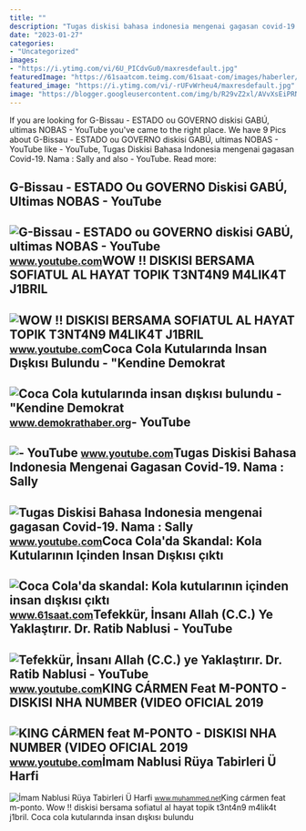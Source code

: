 ```yaml
---
title: ""
description: "Tugas diskisi bahasa indonesia mengenai gagasan covid-19. nama : sally"
date: "2023-01-27"
categories:
- "Uncategorized"
images:
- "https://i.ytimg.com/vi/6U_PICdvGu0/maxresdefault.jpg"
featuredImage: "https://61saatcom.teimg.com/61saat-com/images/haberler/2017/03/coca_cola_da_skandal_kola_kutularinin_icinden_insan_diskisi_cikti_h404927_fb265.jpg"
featured_image: "https://i.ytimg.com/vi/-rUFvWrheu4/maxresdefault.jpg"
image: "https://blogger.googleusercontent.com/img/b/R29vZ2xl/AVvXsEiPRNTBF0tp963Lc_G-K3Ooe1adPwH4EVFNLsBkWfnrWEhpQ_aIMa4WCDJwqCe_yhB7xX-m4gbKG3gMu5MJyDJCBUmhRayOeyP72VxnXzGsoOdPMi68S8kBgLeeePZkk1O7ml6Wqvw_rrVN_6IIPRaJPJuRvVTpfixjYR25Z2ULsP5fvhm6RcKg6HWRYQ/w1600/imam-nablusi-ruya-tabirleri.webp"
---
```


If you are looking for G-Bissau - ESTADO ou GOVERNO diskisi GABÚ, ultimas NOBAS - YouTube you've came to the right place. We have 9 Pics about G-Bissau - ESTADO ou GOVERNO diskisi GABÚ, ultimas NOBAS - YouTube like - YouTube, Tugas Diskisi Bahasa Indonesia mengenai gagasan Covid-19. Nama : Sally and also - YouTube. Read more:

G-Bissau - ESTADO Ou GOVERNO Diskisi GABÚ, Ultimas NOBAS - YouTube
------------------------------------------------------------------

 ![G-Bissau - ESTADO ou GOVERNO diskisi GABÚ, ultimas NOBAS - YouTube](https://i.ytimg.com/vi/BV38P_HxMs8/maxresdefault.jpg?sqp=-oaymwEmCIAKENAF8quKqQMa8AEB-AH-CYAC0AWKAgwIABABGHIgXCg4MA8=&rs=AOn4CLCMH33APd-9CtCq3KWSAX6f2XvkVQ) <small>www.youtube.com</small>WOW ‼️ DISKISI BERSAMA SOFIATUL AL HAYAT TOPIK T3NT4N9 M4LIK4T J1BRIL
---------------------------------------------------------------------

 ![WOW ‼️ DISKISI BERSAMA SOFIATUL AL HAYAT TOPIK T3NT4N9 M4LIK4T J1BRIL](https://i.ytimg.com/vi/6U_PICdvGu0/maxresdefault.jpg) <small>www.youtube.com</small>Coca Cola Kutularında Insan Dışkısı Bulundu - "Kendine Demokrat
---------------------------------------------------------------

 ![Coca Cola kutularında insan dışkısı bulundu - "Kendine Demokrat](https://demokrathaberorg.teimg.com/crop/1280x720/demokrathaber-org/images/haberler/2017/03/coca_cola_kutularinda_insan_diskisi_bulundu_h81843_035b5.jpg) <small>www.demokrathaber.org</small>- YouTube
---------

 ![- YouTube](https://i.ytimg.com/vi/NsgJzkMobbs/maxresdefault.jpg) <small>www.youtube.com</small>Tugas Diskisi Bahasa Indonesia Mengenai Gagasan Covid-19. Nama : Sally
----------------------------------------------------------------------

 ![Tugas Diskisi Bahasa Indonesia mengenai gagasan Covid-19. Nama : Sally](https://i.ytimg.com/vi/HHIVFMTui6E/maxresdefault.jpg?sqp=-oaymwEmCIAKENAF8quKqQMa8AEB-AGUA4AC0AWKAgwIABABGGUgZShlMA8=&rs=AOn4CLA7AE0XYQr3WCcouGRVovb7LflRZQ) <small>www.youtube.com</small>Coca Cola'da Skandal: Kola Kutularının Içinden Insan Dışkısı çıktı
------------------------------------------------------------------

 ![Coca Cola'da skandal: Kola kutularının içinden insan dışkısı çıktı](https://61saatcom.teimg.com/61saat-com/images/haberler/2017/03/coca_cola_da_skandal_kola_kutularinin_icinden_insan_diskisi_cikti_h404927_fb265.jpg) <small>www.61saat.com</small>Tefekkür, İnsanı Allah (C.C.) Ye Yaklaştırır. Dr. Ratib Nablusi - YouTube
-------------------------------------------------------------------------

 ![Tefekkür, İnsanı Allah (C.C.) ye Yaklaştırır. Dr. Ratib Nablusi - YouTube](https://i.ytimg.com/vi/SUZRgJQxQ0M/maxresdefault.jpg?sqp=-oaymwEmCIAKENAF8quKqQMa8AEB-AHUBoAC4AOKAgwIABABGH8gMCgTMA8=&rs=AOn4CLCCMiHjTKe7Dni0Yub6z4x_9_7W1g) <small>www.youtube.com</small>KING CÁRMEN Feat M-PONTO - DISKISI NHA NUMBER (VIDEO OFICIAL 2019
-----------------------------------------------------------------

 ![KING CÁRMEN feat M-PONTO - DISKISI NHA NUMBER (VIDEO OFICIAL 2019](https://i.ytimg.com/vi/-rUFvWrheu4/maxresdefault.jpg) <small>www.youtube.com</small>İmam Nablusi Rüya Tabirleri Ü Harfi
-----------------------------------

 ![İmam Nablusi Rüya Tabirleri Ü Harfi](https://blogger.googleusercontent.com/img/b/R29vZ2xl/AVvXsEiPRNTBF0tp963Lc_G-K3Ooe1adPwH4EVFNLsBkWfnrWEhpQ_aIMa4WCDJwqCe_yhB7xX-m4gbKG3gMu5MJyDJCBUmhRayOeyP72VxnXzGsoOdPMi68S8kBgLeeePZkk1O7ml6Wqvw_rrVN_6IIPRaJPJuRvVTpfixjYR25Z2ULsP5fvhm6RcKg6HWRYQ/w1600/imam-nablusi-ruya-tabirleri.webp) <small>www.muhammed.net</small>King cármen feat m-ponto. Wow ‼️ diskisi bersama sofiatul al hayat topik t3nt4n9 m4lik4t j1bril. Coca cola kutularında insan dışkısı bulundu
